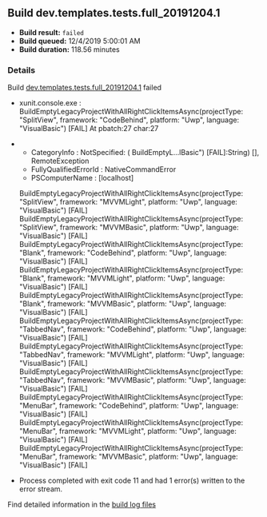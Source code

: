 ## Build dev.templates.tests.full_20191204.1
- **Build result:** `failed`
- **Build queued:** 12/4/2019 5:00:01 AM
- **Build duration:** 118.56 minutes
### Details
Build [dev.templates.tests.full_20191204.1](https://winappstudio.visualstudio.com/web/build.aspx?pcguid=a4ef43be-68ce-4195-a619-079b4d9834c2&builduri=vstfs%3a%2f%2f%2fBuild%2fBuild%2f32144) failed

+ xunit.console.exe :     BuildEmptyLegacyProjectWithAllRightClickItemsAsync(projectType: "SplitView", framework: 
"CodeBehind", platform: "Uwp", language: "VisualBasic") [FAIL]
At pbatch:27 char:27
+ 
    + CategoryInfo          : NotSpecified: (    BuildEmptyL...lBasic") [FAIL]:String) [], RemoteException
    + FullyQualifiedErrorId : NativeCommandError
    + PSComputerName        : [localhost]
 
    BuildEmptyLegacyProjectWithAllRightClickItemsAsync(projectType: "SplitView", framework: "MVVMLight", platform: 
"Uwp", language: "VisualBasic") [FAIL]
    BuildEmptyLegacyProjectWithAllRightClickItemsAsync(projectType: "SplitView", framework: "MVVMBasic", platform: 
"Uwp", language: "VisualBasic") [FAIL]
    BuildEmptyLegacyProjectWithAllRightClickItemsAsync(projectType: "Blank", framework: "CodeBehind", platform: "Uwp", 
language: "VisualBasic") [FAIL]
    BuildEmptyLegacyProjectWithAllRightClickItemsAsync(projectType: "Blank", framework: "MVVMLight", platform: "Uwp", 
language: "VisualBasic") [FAIL]
    BuildEmptyLegacyProjectWithAllRightClickItemsAsync(projectType: "Blank", framework: "MVVMBasic", platform: "Uwp", 
language: "VisualBasic") [FAIL]
    BuildEmptyLegacyProjectWithAllRightClickItemsAsync(projectType: "TabbedNav", framework: "CodeBehind", platform: 
"Uwp", language: "VisualBasic") [FAIL]
    BuildEmptyLegacyProjectWithAllRightClickItemsAsync(projectType: "TabbedNav", framework: "MVVMLight", platform: 
"Uwp", language: "VisualBasic") [FAIL]
    BuildEmptyLegacyProjectWithAllRightClickItemsAsync(projectType: "TabbedNav", framework: "MVVMBasic", platform: 
"Uwp", language: "VisualBasic") [FAIL]
    BuildEmptyLegacyProjectWithAllRightClickItemsAsync(projectType: "MenuBar", framework: "CodeBehind", platform: 
"Uwp", language: "VisualBasic") [FAIL]
    BuildEmptyLegacyProjectWithAllRightClickItemsAsync(projectType: "MenuBar", framework: "MVVMLight", platform: 
"Uwp", language: "VisualBasic") [FAIL]
    BuildEmptyLegacyProjectWithAllRightClickItemsAsync(projectType: "MenuBar", framework: "MVVMBasic", platform: 
"Uwp", language: "VisualBasic") [FAIL]

+ Process completed with exit code 11 and had 1 error(s) written to the error stream.

Find detailed information in the [build log files]()
